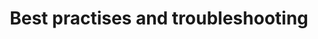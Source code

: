---
order: 40
title: Best practises and troubleshooting
layout: subsections
collection: 'guides/event-language/best-practices'
---